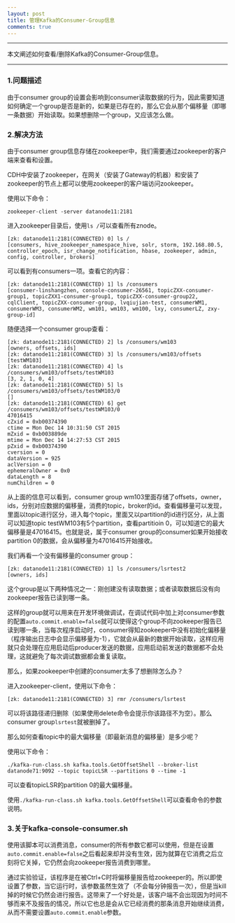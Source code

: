 ```yaml
---
layout: post
title: 管理Kafka的Consumer-Group信息
comments: true
---
```


---

本文阐述如何查看/删除Kafka的Consumer-Group信息。

---

### 1.问题描述

由于consumer group的设置会影响到consumer读取数据的行为，因此需要知道如何确定一个group是否是新的，如果是已存在的，那么它会从那个偏移量（即哪一条数据）开始读取。如果想删除一个group，又应该怎么做。

### 2.解决方法

由于consumer group信息存储在zookeeper中，我们需要通过zookeeper的客户端来查看和设置。

CDH中安装了zookeeper，在网关（安装了Gateway的机器）和安装了zookeeper的节点上都可以使用zookeeper的客户端访问zookeeper。

使用以下命令：

```shell
zookeeper-client -server datanode11:2181
```

进入zookeeper目录后，使用`ls /`可以查看所有znode。

```shell
[zk: datanode11:2181(CONNECTED) 0] ls /
[consumers, hive_zookeeper_namespace_hive, solr, storm, 192.168.80.5, controller_epoch, isr_change_notification, hbase, zookeeper, admin, config, controller, brokers]
```

可以看到有consumers一项。查看它的内容：

```shell
[zk: datanode11:2181(CONNECTED) 1] ls /consumers
[consumer-linshangzhen, console-consumer-26561, topicZXX-consumer-group1, topicZXX1-consumer-group1, topicZXX-consumer-group22, cqlClient, topicZXX-consumer-group, lvqiujian-test, consumerWM1, consumerWM3, consumerWM2, wm101, wm103, wm100, lxy, consumerLZ, zxy-group-id]
```

随便选择一个consumer group查看：

```shell
[zk: datanode11:2181(CONNECTED) 2] ls /consumers/wm103
[owners, offsets, ids]      
[zk: datanode11:2181(CONNECTED) 3] ls /consumers/wm103/offsets
[testWM103]
[zk: datanode11:2181(CONNECTED) 4] ls /consumers/wm103/offsets/testWM103
[3, 2, 1, 0, 4]
[zk: datanode11:2181(CONNECTED) 5] ls /consumers/wm103/offsets/testWM103/0
[]
[zk: datanode11:2181(CONNECTED) 6] get /consumers/wm103/offsets/testWM103/0
47016415
cZxid = 0xb00374390
ctime = Mon Dec 14 10:31:50 CST 2015
mZxid = 0xb003889de
mtime = Mon Dec 14 14:27:53 CST 2015
pZxid = 0xb00374390
cversion = 0
dataVersion = 925
aclVersion = 0
ephemeralOwner = 0x0
dataLength = 8
numChildren = 0
```

从上面的信息可以看到，consumer group wm103里面存储了offsets，owner，ids，分别对应数据的偏移量，消费的topic，broker的id。查看偏移量可以发现，里面以topic进行区分，进入每个topic，里面又以partition的id进行区分，从上面可以知道topic testWM103有5个partition，查看partitioin 0，可以知道它的最大偏移量是47016415。也就是说，属于consumer group的consumer如果开始接收partition 0的数据，会从偏移量为47016415开始接收。

我们再看一个没有偏移量的consumer group：

```shell
[zk: datanode11:2181(CONNECTED) 1] ls /consumers/lsrtest2
[owners, ids]
```

这个group是以下两种情况之一：刚创建没有读取数据；或者读取数据后没有向zookeeper报告已读到哪一条。

这样的group就可以用来在开发环境做调试，在调试代码中加上对consumer参数的配置`auto.commit.enable=false`就可以使得这个group不向zookeeper报告已读到哪一条，当每次程序启动时，consumer得知zookeeper中没有初始化偏移量（程序输出日志中会显示偏移量为-1），它就会从最新的数据开始读取，这样应用就只会处理在应用启动后producer发送的数据，应用启动前发送的数据都不会处理，这就避免了每次调试数据都会重复读取。

那么，如果zookeeper中创建的consumer太多了想删除怎么办？

进入zookeeper-client，使用以下命令：

```shell
[zk: datanode11:2181(CONNECTED) 3] rmr /consumers/lsrtest
```

可以将该路径递归删除（如果使用delete命令会提示你该路径不为空）。那么consumer group`lsrtest`就被删掉了。

那么如何查看topic中的最大偏移量（即最新消息的偏移量）是多少呢？

使用以下命令：

```shell
./kafka-run-class.sh kafka.tools.GetOffsetShell --broker-list datanode71:9092 --topic topicLSR --partitions 0 --time -1
```

可以查看topicLSR的partition 0的最大偏移量。

使用`./kafka-run-class.sh kafka.tools.GetOffsetShell`可以查看命令的参数说明。

### 3.关于kafka-console-consumer.sh

使用该脚本可以消费消息，consumer的所有参数它都可以使用，但是在设置`auto.commit.enable=false`之后看起来却并没有生效，因为就算在它消费之后立刻将它关掉，它仍然会向zookeeper报告消费到哪里。

通过实验验证，该程序是在被Ctrl+C时将偏移量报告给zookeeper的。所以即使设置了参数，当它运行时，该参数虽然生效了（不会每分钟报告一次），但是当kill掉的时候它仍然会进行报告。这带来了一个好处是，该客户端不会出现因为时间不够而来不及报告的情况，所以它也总是会从它已经消费的那条消息开始继续消费，从而不需要设置`auto.commit.enable`参数。
